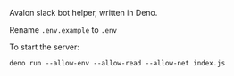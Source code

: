 Avalon slack bot helper, written in Deno.

Rename `.env.example` to `.env`

To start the server:

```
deno run --allow-env --allow-read --allow-net index.js
```


<!-- -- OLD
Rename `wrangler copy.toml` to `wrangler.toml`

## Router

This template demonstrates using the [`itty-router`](https://github.com/kwhitley/itty-router) package to add routing to your Cloudflare Workers.

[`index.js`](https://github.com/cloudflare/worker-template-router/blob/master/index.js) is the content of the Workers script.

#### Wrangler

To start the server:

```
wrangler dev
```

Before publishing your code you need to edit `wrangler.toml` file and add your Cloudflare `account_id` & `SLACK_TOKEN`.

Once you are ready, you can publish your code by running the following command:

```
wrangler publish
``` -->
